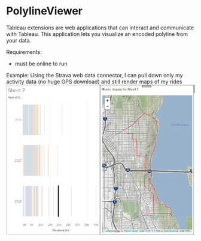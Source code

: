# PolylineViewer


Tableau extensions are web applications that can interact and communicate with Tableau. This application lets you visualize an encoded polyline from your data.

Requirements:
- must be online to run

Example: 
Using the Strava web data connector, I can pull down only my activity data (no huge GPS download) and still render maps of my rides
![sample image](./sampleUsage.png)

